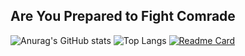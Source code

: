 ## Are You Prepared to Fight Comrade
![Anurag's GitHub stats](https://github-readme-stats.vercel.app/api?username=ADmex1&show_icons=true&theme=synthwave)
![Top Langs](https://github-readme-stats.vercel.app/api/top-langs/?username=ADmex1&layout=compact)
[![Readme Card](https://github-readme-stats.vercel.app/api/pin/?username=ADmex1&repo=Boat-web-Project&theme=dark)](https://github.com/ADmex1/Boat-web-Project)
